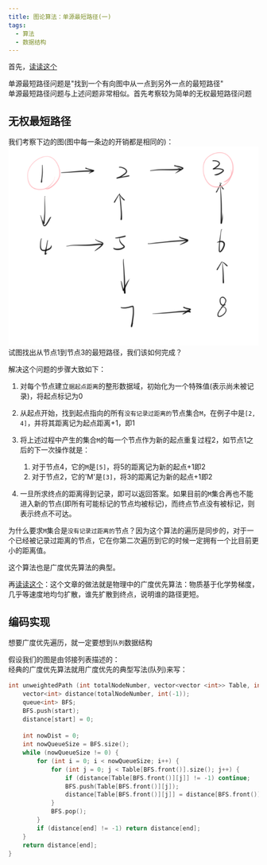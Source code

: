 ```yaml
---
title: 图论算法：单源最短路径(一)
tags: 
  - 算法
  - 数据结构
---
```


首先，[读读这个](https://amachi.com.cn/_posts/2020-04-15-%E6%8B%93%E6%89%91%E6%8E%92%E5%BA%8F/)  

单源最短路径问题是"找到一个有向图中从一点到另外一点的最短路径"  
单源最短路径问题与上述问题非常相似。首先考察较为简单的无权最短路径问题  

## 无权最短路径

我们考察下边的图(图中每一条边的开销都是相同的)：  
![dijk1](/assets/image/dijk1.png)  
试图找出从节点1到节点3的最短路径，我们该如何完成？  

解决这个问题的步骤大致如下：

1. 对每个节点建立`据起点距离`的整形数据域，初始化为一个特殊值(表示尚未被记录)，将起点标记为0
2. 从起点开始，找到起点指向的所有`没有记录过距离的`节点集合`M`，在例子中是`[2, 4]`，并将其距离记为起点距离+1，即1
3. 将上述过程中产生的集合`M`的每一个节点作为新的起点重复过程2，如节点1之后的下一次操作就是：
   
   1. 对于节点4，它的`M`是`[5]`，将5的距离记为新的起点+1即2
   2. 对于节点2，它的'M'是`[3]`，将3的距离记为新的起点+1即2
   
4. 一旦所求终点的距离得到记录，即可以返回答案。如果目前的`M`集合再也不能进入新的节点(即所有可能标记的节点均被标记)，而终点节点没有被标记，则表示终点不可达。

为什么要求`M`集合是`没有记录过距离的`节点？因为这个算法的遍历是同步的，对于一个已经被记录过距离的节点，它在你第二次遍历到它的时候一定拥有一个比目前更小的距离值。  

这个算法也是广度优先算法的典型。  

再[读读这个](https://zhuanlan.zhihu.com/p/141630317)：这个文章的做法就是物理中的广度优先算法：物质基于化学势梯度，几乎等速度地均匀扩散，谁先扩散到终点，说明谁的路径更短。  

## 编码实现

想要广度优先遍历，就一定要想到`队列`数据结构  

假设我们的图是由邻接列表描述的：  
经典的广度优先算法就用广度优先的典型写法(队列)来写：

```cpp
int unweightedPath (int totalNodeNumber, vector<vector <int>> Table, int start, int end) {
    vector<int> distance(totalNodeNumber, int(-1));
    queue<int> BFS;
    BFS.push(start);
    distance[start] = 0;
    
    int nowDist = 0;
    int nowQueueSize = BFS.size();
    while (nowQueueSize != 0) {
        for (int i = 0; i < nowQueueSize; i++) {
            for (int j = 0; j < Table[BFS.front()].size(); j++) {
                if (distance[Table[BFS.front()][j]] != -1) continue;
                BFS.push(Table[BFS.front()][j]);
                distance[Table[BFS.front()][j]] = distance[BFS.front()] + 1;
            }
            BFS.pop();
        }
        if (distance[end] != -1) return distance[end];
    }
    return distance[end];
}
```
